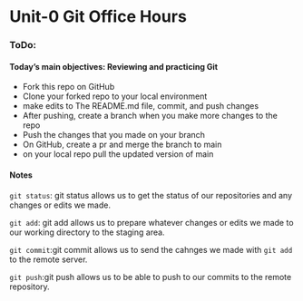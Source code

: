 # Unit-0 Git Office Hours

### ToDo: 
#### Today’s main objectives: Reviewing and practicing Git
- Fork this repo on GitHub
- Clone your forked repo to your local environment 
- make edits to The README.md file, commit, and push changes
- After pushing, create a branch when you make more changes to the repo 
- Push the changes that you made on your branch 
- On GitHub, create a pr and merge the branch to main 
- on your local repo pull the updated version of main

#### Notes 

`git status`: git status allows us to get the status of our repositories and any changes or edits we made.

`git add`: git add allows us to prepare whatever changes or edits we made to our working directory to the staging area. 

`git commit`:git commit allows us to send the cahnges we made with `git add` to the remote server.

`git push`:git push allows us to be able to push to our commits to the remote repository.







